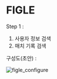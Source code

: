 # FIGLE
Step 1 : 
1. 사용자 정보 검색
2. 매치 기록 검색 

구성도(초안) :

![figle_configure](https://user-images.githubusercontent.com/20256618/71319993-9b9d2080-24e8-11ea-9768-714bddb8f14e.jpg)
